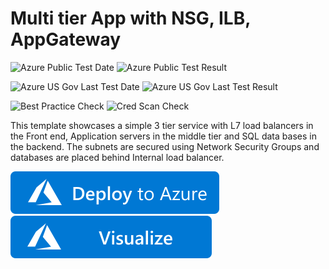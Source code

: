 # Multi tier App with NSG, ILB, AppGateway

![Azure Public Test Date](https://azurequickstartsservice.blob.core.windows.net/badges/301-multi-tier-service-networking/PublicLastTestDate.svg)
![Azure Public Test Result](https://azurequickstartsservice.blob.core.windows.net/badges/301-multi-tier-service-networking/PublicDeployment.svg)

![Azure US Gov Last Test Date](https://azurequickstartsservice.blob.core.windows.net/badges/301-multi-tier-service-networking/FairfaxLastTestDate.svg)
![Azure US Gov Last Test Result](https://azurequickstartsservice.blob.core.windows.net/badges/301-multi-tier-service-networking/FairfaxDeployment.svg)

![Best Practice Check](https://azurequickstartsservice.blob.core.windows.net/badges/301-multi-tier-service-networking/BestPracticeResult.svg)
![Cred Scan Check](https://azurequickstartsservice.blob.core.windows.net/badges/301-multi-tier-service-networking/CredScanResult.svg)

This template showcases a simple 3 tier service with L7 load balancers in the Front end, Application servers in the middle tier and SQL data bases in the backend. The subnets are secured using Network Security Groups and databases are placed behind Internal load balancer.

[![Deploy To Azure](https://raw.githubusercontent.com/Azure/azure-quickstart-templates/master/1-CONTRIBUTION-GUIDE/images/deploytoazure.svg?sanitize=true)]("https://portal.azure.com/#create/Microsoft.Template/uri/https%3A%2F%2Fraw.githubusercontent.com%2FAzure%2Fazure-quickstart-templates%2Fmaster%2F301-multi-tier-service-networking%2Fazuredeploy.json")  [![Visualize](https://raw.githubusercontent.com/Azure/azure-quickstart-templates/master/1-CONTRIBUTION-GUIDE/images/visualizebutton.svg?sanitize=true)]("http://armviz.io/#/?load=https%3A%2F%2Fraw.githubusercontent.com%2FAzure%2Fazure-quickstart-templates%2Fmaster%2F301-multi-tier-service-networking%2Fazuredeploy.json")



